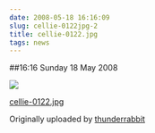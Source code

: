 ```yaml
---
date: 2008-05-18 16:16:09
slug: cellie-0122jpg-2
title: cellie-0122.jpg
tags: news
---
```


##16:16 Sunday 18 May 2008


[![](http://farm4.static.flickr.com/3251/2500675427_de6263222b.jpg)](http://www.flickr.com/photos/thunderrabbit/2500675427/)
  


[cellie-0122.jpg](http://www.flickr.com/photos/thunderrabbit/2500675427/)
  

Originally uploaded by [thunderrabbit](http://www.flickr.com/people/thunderrabbit/)





  

